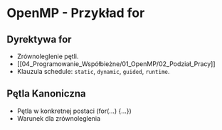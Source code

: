 # OpenMP - Przykład for

## Dyrektywa for
- Zrównoleglenie pętli.
- [[04_Programowanie_Współbieżne/01_OpenMP/02_Podział_Pracy]]
- Klauzula schedule: `static`, `dynamic`, `guided`, `runtime`.

## Pętla Kanoniczna
- Pętla w konkretnej postaci (for(...) {...})
- Warunek dla zrównoleglenia
